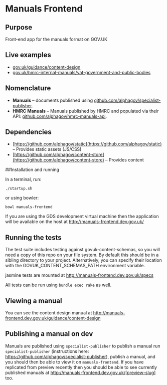 Manuals Frontend
================

## Purpose

Front-end app for the manuals format on GOV.UK

## Live examples

- [gov.uk/guidance/content-design](https://www.gov.uk/guidance/content-design)
- [gov.uk/hmrc-internal-manuals/vat-government-and-public-bodies](https://www.gov.uk/hmrc-internal-manuals/vat-government-and-public-bodies)

## Nomenclature

- **Manuals** – documents published using [github.com/alphagov/specialist-publisher](https://github.com/alphagov/specialist-publisher).
- **HMRC Manuals** – Manuals published by HMRC and populated via their API: [github.com/alphagov/hmrc-manuals-api](https://github.com/alphagov/hmrc-manuals-api).


## Dependencies
- [https://github.com/alphagov/static](https://github.com/alphagov/static) – Provides static assets (JS/CSS)
- [https://github.com/alphagov/content-store](https://github.com/alphagov/content-store) – Provides content


##Installation and running

In a terminal, run:

```
./startup.sh
```

or using bowler:

`bowl manuals-frontend`

If you are using the GDS development virtual machine then the application will be available on the host at http://manuals-frontend.dev.gov.uk/

## Running the tests

The test suite includes testing against govuk-content-schemas, so you will need a copy of this repo on your file system. By default this should be in a sibling directory to your project. Alternatively, you can specify their location with the GOVUK_CONTENT_SCHEMAS_PATH environment variable.

jasmine tests are mounted at http://manuals-frontend.dev.gov.uk/specs

All tests can be run using `bundle exec rake` as well.

## Viewing a manual

You can see the content design manual at http://manuals-frontend.dev.gov.uk/guidance/content-design


## Publishing a manual on dev

Manuals are published using `specialist-publisher` to publish a manual run `specialist-publisher` (instructions here: https://github.com/alphagov/specialist-publisher), publish a manual, and you should then be able to view it on `manuals-frontend`. If you have replicated from preview recently then you should be able to see currently published manuals at http://manuals-frontend.dev.gov.uk/[preview-slug] too.

